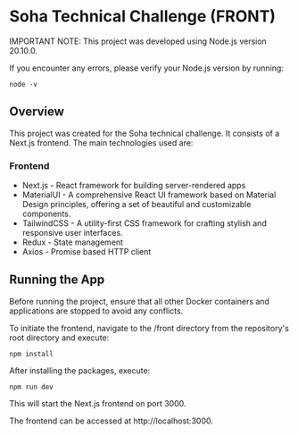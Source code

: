 # Soha Technical Challenge (FRONT)

IMPORTANT NOTE: This project was developed using Node.js version 20.10.0.

If you encounter any errors, please verify your Node.js version by running:

    node -v

## Overview

This project was created for the Soha technical challenge. It consists of a Next.js frontend. The main technologies used are:

### Frontend

- Next.js - React framework for building server-rendered apps
- MaterialUI - A comprehensive React UI framework based on Material Design principles, offering a set of beautiful and customizable components.
- TailwindCSS - A utility-first CSS framework for crafting stylish and responsive user interfaces.
- Redux - State management
- Axios - Promise based HTTP client

## Running the App

Before running the project, ensure that all other Docker containers and applications are stopped to avoid any conflicts.

To initiate the frontend, navigate to the /front directory from the repository's root directory and execute:

    npm install

After installing the packages, execute:

    npm run dev

This will start the Next.js frontend on port 3000.

The frontend can be accessed at http://localhost:3000.
